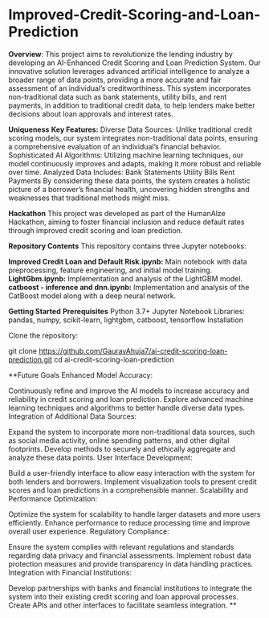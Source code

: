 # Improved-Credit-Scoring-and-Loan-Prediction

**Overview**:
This project aims to revolutionize the lending industry by developing an AI-Enhanced Credit Scoring and Loan Prediction System. Our innovative solution leverages advanced artificial intelligence to analyze a broader range of data points, providing a more accurate and fair assessment of an individual’s creditworthiness. This system incorporates non-traditional data such as bank statements, utility bills, and rent payments, in addition to traditional credit data, to help lenders make better decisions about loan approvals and interest rates.

**Uniqueness**
**Key Features:**
Diverse Data Sources: Unlike traditional credit scoring models, our system integrates non-traditional data points, ensuring a comprehensive evaluation of an individual’s financial behavior.
Sophisticated AI Algorithms: Utilizing machine learning techniques, our model continuously improves and adapts, making it more robust and reliable over time.
Analyzed Data Includes:
Bank Statements
Utility Bills
Rent Payments
By considering these data points, the system creates a holistic picture of a borrower’s financial health, uncovering hidden strengths and weaknesses that traditional methods might miss.

**Hackathon**
This project was developed as part of the HumanAlze Hackathon, aiming to foster financial inclusion and reduce default rates through improved credit scoring and loan prediction.

**Repository Contents**
This repository contains three Jupyter notebooks:

**Improved Credit Loan and Default Risk.ipynb:** Main notebook with data preprocessing, feature engineering, and initial model training.
**LightGbm.ipynb:** Implementation and analysis of the LightGBM model.
**catboost - inference and dnn.ipynb:** Implementation and analysis of the CatBoost model along with a deep neural network.


**Getting Started**
**Prerequisites**
Python 3.7+
Jupyter Notebook
Libraries: pandas, numpy, scikit-learn, lightgbm, catboost, tensorflow
Installation


Clone the repository:

git clone https://github.com/GauravAhuja7/ai-credit-scoring-loan-prediction.git
cd ai-credit-scoring-loan-prediction


**Future Goals
Enhanced Model Accuracy:

Continuously refine and improve the AI models to increase accuracy and reliability in credit scoring and loan prediction.
Explore advanced machine learning techniques and algorithms to better handle diverse data types.
Integration of Additional Data Sources:

Expand the system to incorporate more non-traditional data sources, such as social media activity, online spending patterns, and other digital footprints.
Develop methods to securely and ethically aggregate and analyze these data points.
User Interface Development:

Build a user-friendly interface to allow easy interaction with the system for both lenders and borrowers.
Implement visualization tools to present credit scores and loan predictions in a comprehensible manner.
Scalability and Performance Optimization:

Optimize the system for scalability to handle larger datasets and more users efficiently.
Enhance performance to reduce processing time and improve overall user experience.
Regulatory Compliance:

Ensure the system complies with relevant regulations and standards regarding data privacy and financial assessments.
Implement robust data protection measures and provide transparency in data handling practices.
Integration with Financial Institutions:

Develop partnerships with banks and financial institutions to integrate the system into their existing credit scoring and loan approval processes.
Create APIs and other interfaces to facilitate seamless integration.
**
